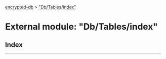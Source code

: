 [encrypted-db](../README.md) > ["Db/Tables/index"](../modules/_db_tables_index_.md)



# External module: "Db/Tables/index"

## Index


---
